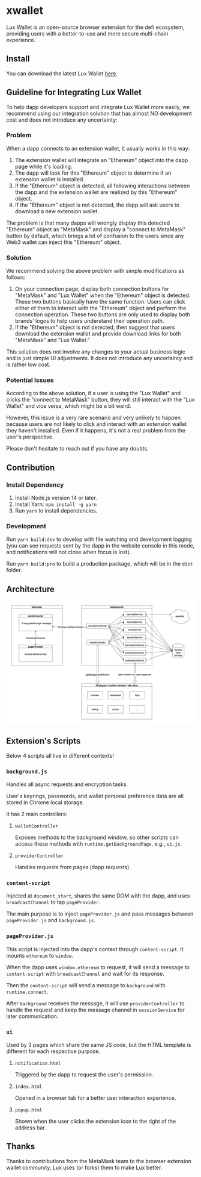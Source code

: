 # xwallet

Lux Wallet is an open-source browser extension for the defi ecosystem, providing users with a better-to-use and more secure multi-chain experience.

## Install

You can download the latest Lux Wallet [here](https://github.com/luxfi/xwallet).

## Guideline for Integrating Lux Wallet

To help dapp developers support and integrate Lux Wallet more easily, we recommend using our integration solution that has almost NO development cost and does not introduce any uncertainty:

### Problem

When a dapp connects to an extension wallet, it usually works in this way:

1. The extension wallet will integrate an "Ethereum" object into the dapp page while it's loading.
2. The dapp will look for this "Ethereum" object to determine if an extension wallet is installed.
3. If the "Ethereum" object is detected, all following interactions between the dapp and the extension wallet are realized by this "Ethereum" object.
4. If the "Ethereum" object is not detected, the dapp will ask users to download a new extension wallet.

The problem is that many dapps will wrongly display this detected "Ethereum" object as "MetaMask" and display a "connect to MetaMask" button by default, which brings a lot of confusion to the users since any Web3 wallet can inject this "Ethereum" object.

### Solution

We recommend solving the above problem with simple modifications as follows:

1. On your connection page, display both connection buttons for "MetaMask" and "Lux Wallet" when the "Ethereum" object is detected. These two buttons basically have the same function. Users can click either of them to interact with the "Ethereum" object and perform the connection operation. These two buttons are only used to display both brands' logos to help users understand their operation path.
2. If the "Ethereum" object is not detected, then suggest that users download the extension wallet and provide download links for both "MetaMask" and "Lux Wallet."

This solution does not involve any changes to your actual business logic and is just simple UI adjustments. It does not introduce any uncertainty and is rather low cost.

### Potential Issues

According to the above solution, if a user is using the "Lux Wallet" and clicks the "connect to MetaMask" button, they will still interact with the "Lux Wallet" and vice versa, which might be a bit weird.

However, this issue is a very rare scenario and very unlikely to happen because users are not likely to click and interact with an extension wallet they haven't installed. Even if it happens, it's not a real problem from the user's perspective.

Please don't hesitate to reach out if you have any doubts.

## Contribution

### Install Dependency

1. Install Node.js version 14 or later.
2. Install Yarn: `npm install -g yarn`
3. Run `yarn` to install dependencies.

### Development

Run `yarn build:dev` to develop with file watching and development logging (you can see requests sent by the dapp in the website console in this mode, and notifications will not close when focus is lost).

Run `yarn build:pro` to build a production package, which will be in the `dist` folder.

## Architecture

![architecture](./docs/architecture.png)

## Extension's Scripts

Below 4 scripts all live in different contexts!

### `background.js`

Handles all async requests and encryption tasks.

User's keyrings, passwords, and wallet personal preference data are all stored in Chrome local storage.

It has 2 main controllers:

1. `walletController`

   Exposes methods to the background window, so other scripts can access these methods with `runtime.getBackgroundPage`, e.g., `ui.js`.

2. `providerController`

   Handles requests from pages (dapp requests).

### `content-script`

Injected at `document_start`, shares the same DOM with the dapp, and uses `broadcastChannel` to tap `pageProvider`.

The main purpose is to inject `pageProvider.js` and pass messages between `pageProvider.js` and `background.js`.

### `pageProvider.js`

This script is injected into the dapp's context through `content-script`. It mounts `ethereum` to `window`.

When the dapp uses `window.ethereum` to request, it will send a message to `content-script` with `broadcastChannel` and wait for its response.

Then the `content-script` will send a message to `background` with `runtime.connect`.

After `background` receives the message, it will use `providerController` to handle the request and keep the message channel in `sessionService` for later communication.

### `ui`

Used by 3 pages which share the same JS code, but the HTML template is different for each respective purpose.

1. `notification.html`

   Triggered by the dapp to request the user's permission.

2. `index.html`

   Opened in a browser tab for a better user interaction experience.

3. `popup.html`

   Shown when the user clicks the extension icon to the right of the address bar.

## Thanks

Thanks to contributions from the MetaMask team to the browser extension wallet community, Lux uses (or forks) them to make Lux better.
